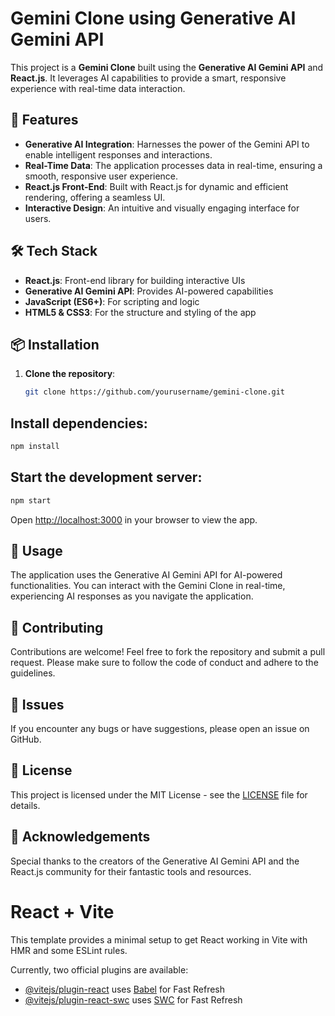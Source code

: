 # Gemini Clone using Generative AI Gemini API

This project is a **Gemini Clone** built using the **Generative AI Gemini API** and **React.js**. It leverages AI capabilities to provide a smart, responsive experience with real-time data interaction.

## 🚀 Features

- **Generative AI Integration**: Harnesses the power of the Gemini API to enable intelligent responses and interactions.
- **Real-Time Data**: The application processes data in real-time, ensuring a smooth, responsive user experience.
- **React.js Front-End**: Built with React.js for dynamic and efficient rendering, offering a seamless UI.
- **Interactive Design**: An intuitive and visually engaging interface for users.

## 🛠️ Tech Stack

- **React.js**: Front-end library for building interactive UIs
- **Generative AI Gemini API**: Provides AI-powered capabilities
- **JavaScript (ES6+)**: For scripting and logic
- **HTML5 & CSS3**: For the structure and styling of the app

## 📦 Installation

1. **Clone the repository**:
   ```bash
   git clone https://github.com/yourusername/gemini-clone.git
   ```

## Install dependencies:

```bash
npm install
```

## Start the development server:

```bash
npm start
```

Open [http://localhost:3000](http://localhost:3000) in your browser to view the app.

## 🧠 Usage

The application uses the Generative AI Gemini API for AI-powered functionalities.
You can interact with the Gemini Clone in real-time, experiencing AI responses as you navigate the application.

## 🤝 Contributing

Contributions are welcome! Feel free to fork the repository and submit a pull request. Please make sure to follow the code of conduct and adhere to the guidelines.

## 🐞 Issues

If you encounter any bugs or have suggestions, please open an issue on GitHub.

## 📄 License

This project is licensed under the MIT License - see the [LICENSE](LICENSE) file for details.

## 🙌 Acknowledgements

Special thanks to the creators of the Generative AI Gemini API and the React.js community for their fantastic tools and resources.

# React + Vite

This template provides a minimal setup to get React working in Vite with HMR and some ESLint rules.

Currently, two official plugins are available:

- [@vitejs/plugin-react](https://github.com/vitejs/vite-plugin-react/blob/main/packages/plugin-react/README.md) uses [Babel](https://babeljs.io/) for Fast Refresh
- [@vitejs/plugin-react-swc](https://github.com/vitejs/vite-plugin-react-swc) uses [SWC](https://swc.rs/) for Fast Refresh
